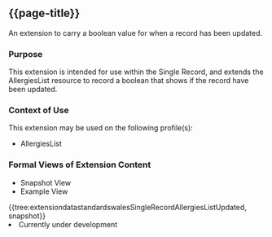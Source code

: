 <div class="warning"><span class="ImplementWarn"></span></div>

## {{page-title}}
An extension to carry a boolean value for when a record has been updated.

### Purpose
This extension is intended for use within the Single Record, and extends the AllergiesList resource to record a boolean that shows if the record have been updated.

### Context of Use
This extension may be used on the following profile(s):
* AllergiesList

### Formal Views of Extension Content
<div class="tab-wrap">
  <ul class="tab-head">
    <li class="tablink tab-active" onclick="openCity(this,'tabsnap')" data-target="tabsnap">
      Snapshot View
    </li>
    <li class="tablink" onclick="openCity(this,'tabeg')" data-target="tabeg">
      Example View
    </li>
  </ul>
  <div class="tab-main">
    <div id="tabsnap" class="tabcontent active">      
      {{tree:extensiondatastandardswalesSingleRecordAllergiesListUpdated, snapshot}}
    </div>
    <div id="tabeg" class="tabcontent">
      <list>
         <li>Currently under development</li>
      </list>
    </div>
  </div>
</div>